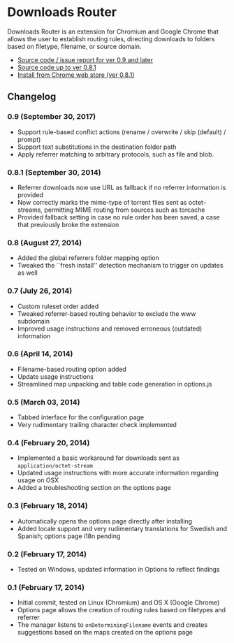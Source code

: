 Downloads Router
===============

Downloads Router is an extension for Chromium and Google Chrome that allows the user
to establish routing rules, directing downloads to folders based on filetype, filename, or source domain.

* [Source code / issue report for ver 0.9 and later][successor]
* [Source code up to ver 0.8.1][original]
* [Install from Chrome web store (ver 0.8.1)][webstore]

[webstore]: https://chrome.google.com/webstore/detail/downloads-router/fgkboeogiiklpklnjgdiaghaiehcknjo
[original]: https://github.com/lfk/downloads-router-chrome-extension
[successor]: https://github.com/ericpony/chrome-downloads-router-extension

Changelog
---------

### 0.9 (September 30, 2017)

* Support rule-based conflict actions (rename / overwrite / skip (default) / prompt)
* Support text substitutions in the destination folder path
* Apply referrer matching to arbitrary protocols, such as file and blob.

### 0.8.1 (September 30, 2014)

* Referrer downloads now use URL as fallback if no referrer information is provided
* Now correctly marks the mime-type of torrent files sent as octet-streams, permitting MIME routing from sources such as torcache
* Provided fallback setting in case no rule order has been saved, a case that previously broke the extension

### 0.8 (August 27, 2014)

* Added the global referrers folder mapping option
* Tweaked the ``fresh install'' detection mechanism to trigger on updates as well

### 0.7 (July 26, 2014)

* Custom ruleset order added
* Tweaked referrer-based routing behavior to exclude the www subdomain
* Improved usage instructions and removed erroneous (outdated) information

### 0.6 (April 14, 2014)

* Filename-based routing option added
* Update usage instructions
* Streamlined map unpacking and table code generation in options.js

### 0.5 (March 03, 2014)

* Tabbed interface for the configuration page
* Very rudimentary trailing character check implemented

### 0.4 (February 20, 2014)

* Implemented a basic workaround for downloads sent as `application/octet-stream`
* Updated usage instructions with more accurate information regarding usage on OSX
* Added a troubleshooting section on the options page

### 0.3 (February 18, 2014)

* Automatically opens the options page directly after installing
* Added locale support and very rudimentary translations for Swedish and Spanish; options page i18n pending

### 0.2 (February 17, 2014)

* Tested on Windows, updated information in Options to reflect findings

### 0.1 (February 17, 2014)

* Initial commit, tested on Linux (Chromium) and OS X (Google Chrome)
* Options page allows the creation of routing rules based on filetypes and referrer
* The manager listens to `onDeterminingFilename` events and creates suggestions based on the maps created on the options page

